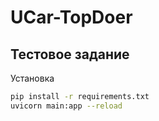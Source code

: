 # UCar-TopDoer

Тестовое задание
--------------------------------------------------------------------------------------------------------------------------------------------------------------------------------------------------------------------------------------------------
Установка
```bash
pip install -r requirements.txt
uvicorn main:app --reload
```
